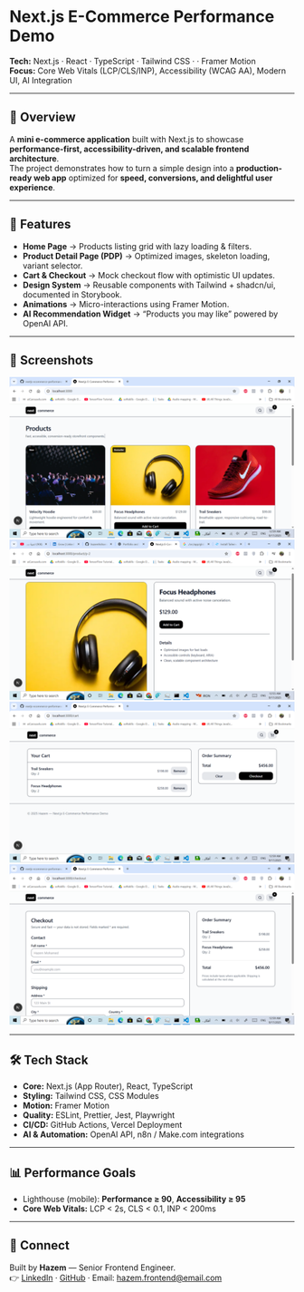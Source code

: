 # Next.js E-Commerce Performance Demo  

**Tech:** Next.js · React · TypeScript · Tailwind CSS ·  · Framer Motion  
**Focus:** Core Web Vitals (LCP/CLS/INP), Accessibility (WCAG AA), Modern UI, AI Integration  

---

## 📌 Overview
A **mini e-commerce application** built with Next.js to showcase **performance-first, accessibility-driven, and scalable frontend architecture**.  
The project demonstrates how to turn a simple design into a **production-ready web app** optimized for **speed, conversions, and delightful user experience**.  

---

## 🚀 Features
- **Home Page** → Products listing grid with lazy loading & filters.  
- **Product Detail Page (PDP)** → Optimized images, skeleton loading, variant selector.  
- **Cart & Checkout** → Mock checkout flow with optimistic UI updates.  
- **Design System** → Reusable components with Tailwind + shadcn/ui, documented in Storybook.  
- **Animations** → Micro-interactions using Framer Motion.  
- **AI Recommendation Widget** → “Products you may like” powered by OpenAI API.  

---

## 📸 Screenshots
![Home Page](screenshots/home.png)
![Product Detail](screenshots/detail.png)
![Cart](screenshots/cart.png)
![Checkout](screenshots/checkout.png)

---
## 🛠 Tech Stack
- **Core:** Next.js (App Router), React, TypeScript  
- **Styling:** Tailwind CSS, CSS Modules  
- **Motion:** Framer Motion  
- **Quality:** ESLint, Prettier, Jest, Playwright  
- **CI/CD:** GitHub Actions, Vercel Deployment  
- **AI & Automation:** OpenAI API, n8n / Make.com integrations  

---

## 📊 Performance Goals
- Lighthouse (mobile): **Performance ≥ 90**, **Accessibility ≥ 95**  
- **Core Web Vitals:** LCP < 2s, CLS < 0.1, INP < 200ms  

---

## 📩 Connect
Built by **Hazem** — Senior Frontend Engineer.  
👉 [LinkedIn](https://www.linkedin.com/in/hazemhishamelshorbagy) · [GitHub](https://github.com/hazemhishamelshorbagy) · Email: hazem.frontend@email.com
